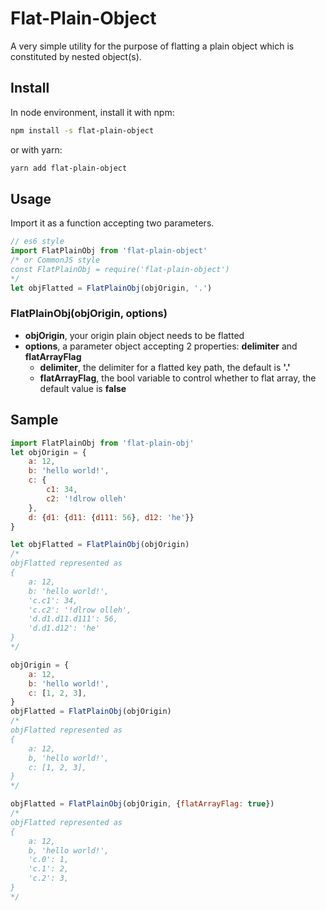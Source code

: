 # Flat-Plain-Object
A very simple utility for the purpose of flatting a plain object which is constituted by nested object(s).

## Install
In node environment, install it with npm:
```Bash
npm install -s flat-plain-object
```
or with yarn:
```Bash
yarn add flat-plain-object
```
## Usage
Import it as a function accepting two parameters.
```javascript
// es6 style
import FlatPlainObj from 'flat-plain-object'
/* or CommonJS style
const FlatPlainObj = require('flat-plain-object')
*/
let objFlatted = FlatPlainObj(objOrigin, '.')
```

### FlatPlainObj(objOrigin, options)
- **objOrigin**, your origin plain object needs to be flatted
- **options**, a parameter object accepting 2 properties: **delimiter** and **flatArrayFlag**
  + **delimiter**, the delimiter for a flatted key path, the default is **\'.\'**
  + **flatArrayFlag**, the bool variable to control whether to flat array, the default value is **false**

## Sample
```javascript
import FlatPlainObj from 'flat-plain-obj'
let objOrigin = {
    a: 12,
    b: 'hello world!',
    c: {
        c1: 34,
        c2: '!dlrow olleh'
    },
    d: {d1: {d11: {d111: 56}, d12: 'he'}}
}

let objFlatted = FlatPlainObj(objOrigin)
/*
objFlatted represented as
{
    a: 12,
    b: 'hello world!',
    'c.c1': 34,
    'c.c2': '!dlrow olleh',
    'd.d1.d11.d111': 56,
    'd.d1.d12': 'he'
}
*/

objOrigin = {
    a: 12,
    b: 'hello world!',
    c: [1, 2, 3],
}
objFlatted = FlatPlainObj(objOrigin)
/*
objFlatted represented as
{
    a: 12,
    b, 'hello world!',
    c: [1, 2, 3],
}
*/

objFlatted = FlatPlainObj(objOrigin, {flatArrayFlag: true})
/*
objFlatted represented as
{
    a: 12,
    b, 'hello world!',
    'c.0': 1,
    'c.1': 2,
    'c.2': 3,
}
*/
```